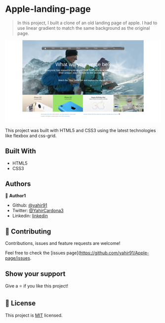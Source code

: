 # Apple-landing-page

> In this project, I built a clone of an old landing page of apple. I had to use linear gradient to match the same background as the original page.

![screenshot](images/Screenshot.png)

This project was built with HTML5 and CSS3 using the latest technologies like flexbox and css-grid.

## Built With

- HTML5
- CSS3

## Authors

👤 **Author1**

- Github: [@yahir91](https://github.com/yahir91)
- Twitter: [@YahirCardona3](https://twitter.com/YahirCardona3)
- Linkedin: [linkedin](https://www.linkedin.com/in/osmar-yahir-cardona-reyes-54b40b1a7/)

## 🤝 Contributing

Contributions, issues and feature requests are welcome!

Feel free to check the [issues page](https://github.com/yahir91/Apple-page/issues.

## Show your support

Give a ⭐️ if you like this project!

## 📝 License

This project is [MIT](lic.url) licensed.
